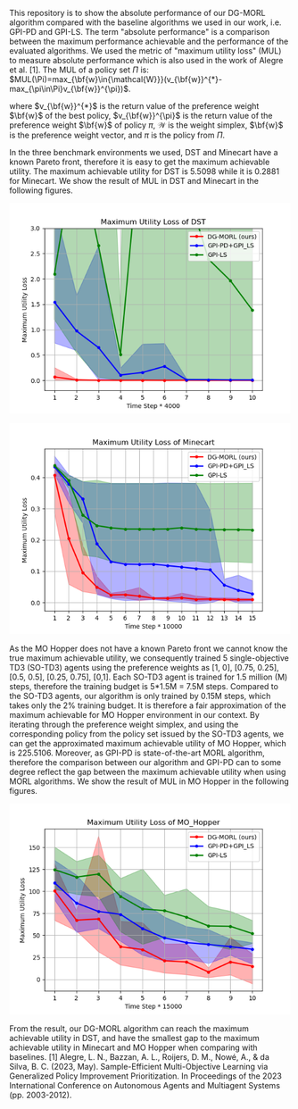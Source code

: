 This repository is to show the absolute performance of our DG-MORL algorithm compared with the baseline algorithms we used in our work, i.e. GPI-PD and GPI-LS.
The term "absolute performance" is a comparison between the maximum performance achievable and the performance of the evaluated algorithms. 
We used the metric of "maximum utility loss" (MUL) to measure absolute performance which is also used in the work of Alegre et al. [1].
The MUL of a policy set $\Pi$ is: $MUL(\Pi)=max_{\bf{w}\in{\mathcal{W}}}(v_{\bf{w}}^{*}-max_{\pi\in\Pi}v_{\bf{w}}^{\pi})$.

where $v_{\bf{w}}^{*}$ is the return value of the preference weight $\bf{w}$ of the best policy, $v_{\bf{w}}^{\pi}$ is the return value of the preference weight $\bf{w}$ of policy $\pi$, $\mathcal{W}$ is the weight simplex, $\bf{w}$ is the preference weight vector, and $\pi$ is the policy from $\Pi$.

In the three benchmark environments we used, DST and Minecart have a known Pareto front, therefore it is easy to get the maximum achievable utility. The maximum achievable utility for DST is 5.5098 while it is 0.2881 for Minecart. We show the result of MUL in DST and Minecart in the following figures.

![figurea](https://github.com/MORL12345/DG-MORL/blob/main/MUL/MUL%20DST.png)

![figurea](https://github.com/MORL12345/DG-MORL/blob/main/MUL/MUL%20minecart.png)

As the MO Hopper does not have a known Pareto front we cannot know the true maximum achievable utility, we consequently trained 5 single-objective TD3 (SO-TD3) agents using the preference weights as [1, 0], [0.75, 0.25], [0.5, 0.5], [0.25, 0.75], [0,1]. Each SO-TD3 agent is trained for 1.5 million (M) steps, therefore the training budget is 5*1.5M = 7.5M steps. Compared to the SO-TD3 agents, our algorithm is only trained by 0.15M steps, which takes only the 2% training budget.
It is therefore a fair approximation of the maximum achievable for MO Hopper environment in our context. By iterating through the preference weight simplex, and using the corresponding policy from the policy set issued by the SO-TD3 agents, we can get the approximated maximum achievable utility of MO Hopper, which is 225.5106. Moreover, as GPI-PD is state-of-the-art MORL algorithm, therefore the comparison between our algorithm and GPI-PD can to some degree reflect the gap between the maximum achievable utility when using MORL algorithms. 
We show the result of MUL in MO Hopper in the following figures.

![figurea](https://github.com/MORL12345/DG-MORL/blob/main/MUL/MUL%20MO%20Hopper.png)


From the result, our DG-MORL algorithm can reach the maximum achievable utility in DST, and have the smallest gap to the maximum achievable utility in Minecart and MO Hopper when comparing with baselines. 
[1] Alegre, L. N., Bazzan, A. L., Roijers, D. M., Nowé, A., & da Silva, B. C. (2023, May). Sample-Efficient Multi-Objective Learning via Generalized Policy Improvement Prioritization. In Proceedings of the 2023 International Conference on Autonomous Agents and Multiagent Systems (pp. 2003-2012).
